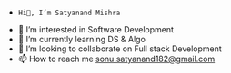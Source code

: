 -     Hi👋, I’m Satyanand Mishra
- 👀 I’m interested in Software Development
- 🌱 I’m currently learning DS & Algo
- 💞️ I’m looking to collaborate on Full stack Development
- 📫 How to reach me sonu.satyanand182@gmail.com

<!---
Satyanand-M/Satyanand-M is a ✨ special ✨ repository because its `README.md` (this file) appears on your GitHub profile.
You can click the Preview link to take a look at your changes.
--->

